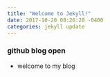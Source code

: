 ```yaml
---
title: "Welcome to Jekyll!"
date: 2017-10-20 08:26:28 -0400
categories: jekyll update
---
```


### github blog open
 - welcome to my blog
